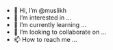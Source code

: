 - 👋 Hi, I’m @muslikh
- 👀 I’m interested in ...
- 🌱 I’m currently learning ...
- 💞️ I’m looking to collaborate on ...
- 📫 How to reach me ...

<!---
muslikh/muslikh is a ✨ special ✨ repository because its `README.md` (this file) appears on your GitHub profile.
You can click the Preview link to take a look at your changes.
--->
